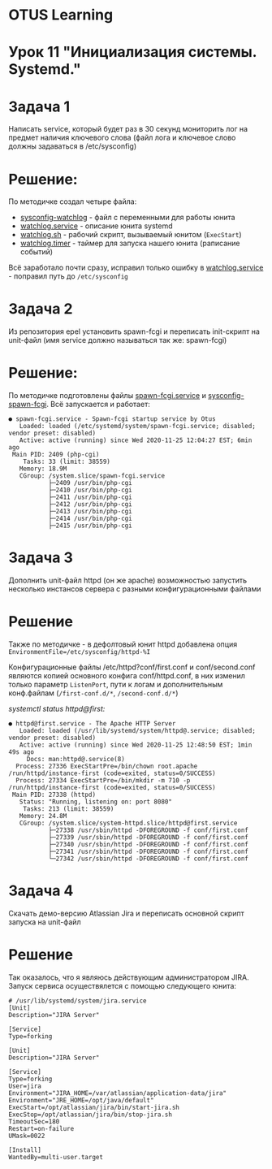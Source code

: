 # OTUS Learning
# Урок 11 "Инициализация системы. Systemd."


# Задача 1
Написать service, который будет раз в 30 секунд мониторить лог на предмет наличия ключевого слова (файл лога и ключевое слово должны задаваться в /etc/sysconfig)

# Решение:
По методичке создал четыре файла:
* [sysconfig-watchlog](sysconfig-watchlog) - файл с переменными для работы юнита
* [watchlog.service](watchlog.service) - описание юнита systemd
* [watchlog.sh](watchlog.sh) - рабочий скрипт, вызываемый юнитом (```ExecStart```)
* [watchlog.timer](watchlog.timer) - таймер для запуска нашего юнита (раписание событий)

Всё заработало почти сразу, исправил только ошибку в [watchlog.service](watchlog.service) - поправил путь до ```/etc/sysconfig```

# Задача 2
Из репозитория epel установить spawn-fcgi и переписать init-скрипт на unit-файл (имя service должно называться так же: spawn-fcgi)

# Решение:

По методичке подготовлены файлы [spawn-fcgi.service](spawn-fcgi.service) и [sysconfig-spawn-fcgi](sysconfig-spawn-fcgi). Всё запускается и работает:
```
● spawn-fcgi.service - Spawn-fcgi startup service by Otus
   Loaded: loaded (/etc/systemd/system/spawn-fcgi.service; disabled; vendor preset: disabled)
   Active: active (running) since Wed 2020-11-25 12:04:27 EST; 6min ago
 Main PID: 2409 (php-cgi)
    Tasks: 33 (limit: 38559)
   Memory: 18.9M
   CGroup: /system.slice/spawn-fcgi.service
           ├─2409 /usr/bin/php-cgi
           ├─2410 /usr/bin/php-cgi
           ├─2411 /usr/bin/php-cgi
           ├─2412 /usr/bin/php-cgi
           ├─2413 /usr/bin/php-cgi
           ├─2414 /usr/bin/php-cgi
           ├─2415 /usr/bin/php-cgi
```

# Задача 3
Дополнить unit-файл httpd (он же apache) возможностью запустить несколько инстансов сервера с разными конфигурационными файлами

# Решение
Также по методичке - в дефолтовый юнит httpd добавлена опция ```EnvironmentFile=/etc/sysconfig/httpd-%I```

Конфигурационные файлы /etc/httpd?conf/first.conf и conf/second.conf являются копией основного конфига conf/httpd.conf, в них изменил только параметр ```ListenPort```, пути к логам и дополнительным конф.файлам (```/first-conf.d/*```, ```/second-conf.d/*```)

*systemctl status httpd@first:*
```
● httpd@first.service - The Apache HTTP Server
   Loaded: loaded (/usr/lib/systemd/system/httpd@.service; disabled; vendor preset: disabled)
   Active: active (running) since Wed 2020-11-25 12:48:50 EST; 1min 49s ago
     Docs: man:httpd@.service(8)
  Process: 27336 ExecStartPre=/bin/chown root.apache /run/httpd/instance-first (code=exited, status=0/SUCCESS)
  Process: 27334 ExecStartPre=/bin/mkdir -m 710 -p /run/httpd/instance-first (code=exited, status=0/SUCCESS)
 Main PID: 27338 (httpd)
   Status: "Running, listening on: port 8080"
    Tasks: 213 (limit: 38559)
   Memory: 24.8M
   CGroup: /system.slice/system-httpd.slice/httpd@first.service
           ├─27338 /usr/sbin/httpd -DFOREGROUND -f conf/first.conf
           ├─27339 /usr/sbin/httpd -DFOREGROUND -f conf/first.conf
           ├─27340 /usr/sbin/httpd -DFOREGROUND -f conf/first.conf
           ├─27341 /usr/sbin/httpd -DFOREGROUND -f conf/first.conf
           └─27342 /usr/sbin/httpd -DFOREGROUND -f conf/first.conf
```

# Задача 4
Скачать демо-версию Atlassian Jira и переписать основной скрипт запуска на unit-файл

# Решение
Так оказалось, что я являюсь действующим администратором JIRA. Запуск сервиса осуществялется с помощью следующего юнита:

```
# /usr/lib/systemd/system/jira.service
[Unit]
Description="JIRA Server"

[Service]
Type=forking

[Unit]
Description="JIRA Server"

[Service]
Type=forking
User=jira
Environment="JIRA_HOME=/var/atlassian/application-data/jira"
Environment="JRE_HOME=/opt/java/default"
ExecStart=/opt/atlassian/jira/bin/start-jira.sh
ExecStop=/opt/atlassian/jira/bin/stop-jira.sh
TimeoutSec=180
Restart=on-failure
UMask=0022

[Install]
WantedBy=multi-user.target
```
